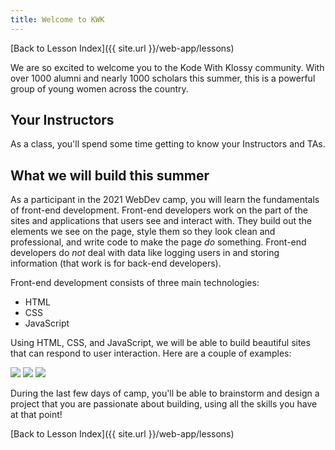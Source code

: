```yaml
---
title: Welcome to KWK
---
```


[Back to Lesson Index]({{ site.url }}/web-app/lessons)

We are so excited to welcome you to the Kode With Klossy community. With over 1000 alumni and nearly 1000 scholars this summer, this is a powerful group of young women across the country.

## Your Instructors

As a class, you'll spend some time getting to know your Instructors and TAs.

## What we will build this summer

As a participant in the 2021 WebDev camp, you will learn the fundamentals of front-end development. Front-end developers work on the part of the sites and applications that users see and interact with. They build out the elements we see on the page, style them so they look clean and professional, and write code to make the page _do_ something. Front-end developers do _not_ deal with data like logging users in and storing information (that work is for back-end developers).

Front-end development consists of three main technologies:

- HTML
- CSS
- JavaScript

Using HTML, CSS, and JavaScript, we will be able to build beautiful sites that can respond to user interaction. Here are a couple of examples:

<a target="blank" href="https://ameseee.github.io/photo-gallery-example/"><img class="medium" src="./assets/photo-gallery.png"></a>
<a target="blank" href="https://turingschool.github.io/inspire-me-js/"><img class="extra-small" src="./assets/inspire-me.png"></a>
<a target="blank" href="https://turingschool.github.io/hedgehog-js/"><img class="medium" src="./assets/hedgehog-party.png"></a>

During the last few days of camp, you'll be able to brainstorm and design a project that you are passionate about building, using all the skills you have at that point!

[Back to Lesson Index]({{ site.url }}/web-app/lessons)
